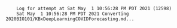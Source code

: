         Log for attempt at Sat May  1 10:56:28 PM PDT 2021 (12598)
        Sat May  1 10:56:28 PM PDT 2021 Converting 2020BIO101/KBxDeepLearningCOVIDForecasting.md...
